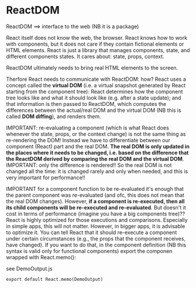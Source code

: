 # ReactDOM
ReactDOM ==> interface to the web (NB it is a package)

React itself does not know the web, the browser. React knows how to work with components, but it does not care if they contain fictional elements or HTML elements. React is just a library that manages components, state, and different components states. It cares about: state, props, context.

ReactDOM ultimately needs to bring real HTML elements to the screen.

Therfore React needs to communicate with ReactDOM: how?
React uses a concept called the **virtual DOM** (i.e. a virtual snapshot generated by React starting from the component tree): React determines how the component tree looks like and what it should look like (e.g. after a state update); and that information is then passed to ReactDOM, which computes the differences between the actual/real DOM and the virtual DOM (NB this is called **DOM diffing**), and renders them.

IMPORTANT: re-evaluating a component (which is what React does whenever the state, props, or the context change) is not the same thing as re-rendering the DOM! Instead we have to differentiate between our component (React) part and the real DOM.
**The real DOM is only updated in the places where it needs to be changed, i.e. based on the difference that the ReactDOM derived by comparing the real DOM and the virtual DOM**.
IMPORTANT: only the difference is rendered!!
So the real DOM is not changed all the time: it is changed rarely and only when needed, and this is very important for performance!!

IMPORTANT for a component function to be re-evaluated it's enough that the parent component was re-evaluated (and ofc, this does not mean that the real DOM changes). However, **if a component is re-executed, then all its child components will be re-executed and re-evaluated**. But doesn't it cost in terms of performance (imagine you have a big components tree)??
React is highly optimized for those executions and comparisons. Especially in simple apps, this will not matter. However, in bigger apps, it is advisable to optimize it.
You can tell React that it should re-execute a component under certain circumstances (e.g., the props that the component receives, have changed). If you want to do that, in the component definition (NB this syntax is valid only for functional components) export the componen wrapped with React.memo():

see DemoOutput.js
```
export default React.memo(DemoOutput)
```